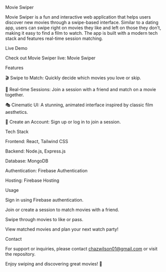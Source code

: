 Movie Swiper

Movie Swiper is a fun and interactive web application that helps users discover new movies through a swipe-based interface. Similar to a dating app, users can swipe right on movies they like and left on those they don’t, making it easy to find a film to watch. The app is built with a modern tech stack and features real-time session matching.

Live Demo

Check out Movie Swiper live: Movie Swiper

Features

🎬 Swipe to Match: Quickly decide which movies you love or skip.

🔄 Real-time Sessions: Join a session with a friend and match on a movie together.

🎭 Cinematic UI: A stunning, animated interface inspired by classic film aesthetics.

📝 Create an Account: Sign up or log in to join a session.

Tech Stack

Frontend: React, Tailwind CSS

Backend: Node.js, Express.js

Database: MongoDB

Authentication: Firebase Authentication

Hosting: Firebase Hosting

Usage

Sign in using Firebase authentication.

Join or create a session to match movies with a friend.

Swipe through movies to like or pass.

View matched movies and plan your next watch party!

Contact

For support or inquiries, please contact chazwilson01@gmail.com or visit the repository.

Enjoy swiping and discovering great movies! 🍿

